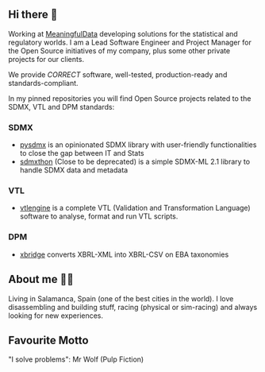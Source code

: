 ## Hi there 👋

Working at [MeaningfulData](https://www.meaningfuldata.eu/) developing solutions for the statistical and regulatory worlds. I am a Lead Software Engineer and Project Manager for the Open Source initiatives of my company, plus some other private projects for our clients.

We provide *CORRECT* software, well-tested, production-ready and standards-compliant.

In my pinned repositories you will find Open Source projects related to the SDMX, VTL and DPM standards:

### SDMX
- [pysdmx](https://github.com/bis-med-it/pysdmx) is an opinionated SDMX library with user-friendly functionalities to close the gap between IT and Stats
- [sdmxthon](https://github.com/Meaningful-Data/sdmxthon) (Close to be deprecated) is a simple SDMX-ML 2.1 library to handle SDMX data and metadata

### VTL
- [vtlengine](https://github.com/Meaningful-Data/vtlengine) is a complete VTL (Validation and Transformation Language) software to analyse, format and run VTL scripts.

### DPM
- [xbridge](https://github.com/Meaningful-Data/xbridge) converts XBRL-XML into XBRL-CSV on EBA taxonomies 

## About me 🧑‍💻

Living in Salamanca, Spain (one of the best cities in the world). I love disassembling and building stuff, racing (physical or sim-racing) and always looking for new experiences.

## Favourite Motto

"I solve problems": Mr Wolf (Pulp Fiction)

